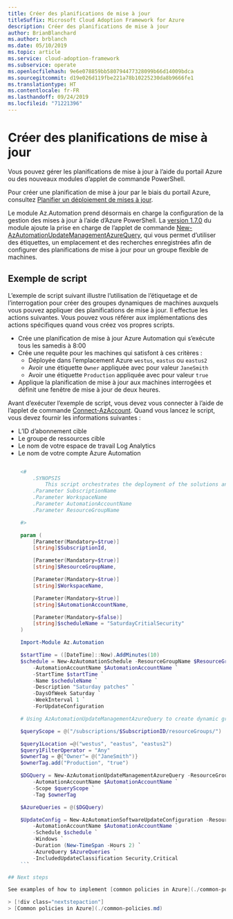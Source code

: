 ```yaml
---
title: Créer des planifications de mise à jour
titleSuffix: Microsoft Cloud Adoption Framework for Azure
description: Créer des planifications de mise à jour
author: BrianBlanchard
ms.author: brblanch
ms.date: 05/10/2019
ms.topic: article
ms.service: cloud-adoption-framework
ms.subservice: operate
ms.openlocfilehash: 9e6e078859bb580794477328099b66d14009bdca
ms.sourcegitcommit: d19e026d119fbe221a78b10225230da8b9666fe1
ms.translationtype: HT
ms.contentlocale: fr-FR
ms.lasthandoff: 09/24/2019
ms.locfileid: "71221396"
---
```

# <a name="create-update-schedules"></a>Créer des planifications de mise à jour

Vous pouvez gérer les planifications de mise à jour à l’aide du portail Azure ou des nouveaux modules d’applet de commande PowerShell.

Pour créer une planification de mise à jour par le biais du portail Azure, consultez [Planifier un déploiement de mises à jour](https://docs.microsoft.com/azure/automation/automation-tutorial-update-management#schedule-an-update-deployment).

Le module Az.Automation prend désormais en charge la configuration de la gestion des mises à jour à l’aide d’Azure PowerShell. La [version 1.7.0](https://www.powershellgallery.com/packages/Az/1.7.0) du module ajoute la prise en charge de l’applet de commande [New-AzAutomationUpdateManagementAzureQuery](/powershell/module/az.automation/new-azautomationupdatemanagementazurequery?view=azps-1.7.0), qui vous permet d’utiliser des étiquettes, un emplacement et des recherches enregistrées afin de configurer des planifications de mise à jour pour un groupe flexible de machines.

## <a name="example-script"></a>Exemple de script

L’exemple de script suivant illustre l’utilisation de l’étiquetage et de l’interrogation pour créer des groupes dynamiques de machines auxquels vous pouvez appliquer des planifications de mise à jour. Il effectue les actions suivantes. Vous pouvez vous référer aux implémentations des actions spécifiques quand vous créez vos propres scripts.

- Crée une planification de mise à jour Azure Automation qui s’exécute tous les samedis à 8:00
- Crée une requête pour les machines qui satisfont à ces critères :
  - Déployée dans l’emplacement Azure `westus`, `eastus` ou `eastus2`
  - Avoir une étiquette `Owner` appliquée avec pour valeur `JaneSmith`
  - Avoir une étiquette `Production` appliquée avec pour valeur `true`
- Applique la planification de mise à jour aux machines interrogées et définit une fenêtre de mise à jour de deux heures.

Avant d’exécuter l’exemple de script, vous devez vous connecter à l’aide de l’applet de commande [Connect-AzAccount](https://docs.microsoft.com/powershell/module/az.accounts/connect-azaccount?view=azps-2.1.0). Quand vous lancez le script, vous devez fournir les informations suivantes :

- L’ID d’abonnement cible
- Le groupe de ressources cible
- Le nom de votre espace de travail Log Analytics
- Le nom de votre compte Azure Automation

```powershell

    <#
        .SYNOPSIS
            This script orchestrates the deployment of the solutions and the agents.
        .Parameter SubscriptionName
        .Parameter WorkspaceName
        .Parameter AutomationAccountName
        .Parameter ResourceGroupName

    #>

    param (
        [Parameter(Mandatory=$true)]
        [string]$SubscriptionId,

        [Parameter(Mandatory=$true)]
        [string]$ResourceGroupName,

        [Parameter(Mandatory=$true)]
        [string]$WorkspaceName,

        [Parameter(Mandatory=$true)]
        [string]$AutomationAccountName,

        [Parameter(Mandatory=$false)]
        [string]$scheduleName = "SaturdayCritialSecurity"
    )

    Import-Module Az.Automation

    $startTime = ([DateTime]::Now).AddMinutes(10)
    $schedule = New-AzAutomationSchedule -ResourceGroupName $ResourceGroupName `
        -AutomationAccountName $AutomationAccountName `
        -StartTime $startTime `
        -Name $scheduleName `
        -Description "Saturday patches" `
        -DaysOfWeek Saturday `
        -WeekInterval 1 `
        -ForUpdateConfiguration

    # Using AzAutomationUpdateManagementAzureQuery to create dynamic groups.

    $queryScope = @("/subscriptions/$SubscriptionID/resourceGroups/")

    $query1Location =@("westus", "eastus", "eastus2")
    $query1FilterOperator = "Any"
    $ownerTag = @{"Owner"= @("JaneSmith")}
    $ownerTag.add("Production", "true")

    $DGQuery = New-AzAutomationUpdateManagementAzureQuery -ResourceGroupName $ResourceGroupName `
        -AutomationAccountName $AutomationAccountName `
        -Scope $queryScope `
        -Tag $ownerTag

    $AzureQueries = @($DGQuery)

    $UpdateConfig = New-AzAutomationSoftwareUpdateConfiguration -ResourceGroupName $ResourceGroupName `
        -AutomationAccountName $AutomationAccountName `
        -Schedule $schedule `
        -Windows `
        -Duration (New-TimeSpan -Hours 2) `
        -AzureQuery $AzureQueries `
        -IncludedUpdateClassification Security,Critical
    ```

## Next steps

See examples of how to implement [common policies in Azure](./common-policies.md) that can help manage your servers.

> [!div class="nextstepaction"]
> [Common policies in Azure](./common-policies.md)
